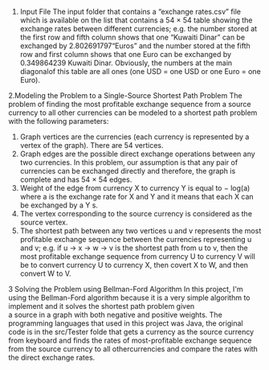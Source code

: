 1. Input File
The input folder that contains a “exchange rates.csv” file which is available on the list that contains a 54 × 54 table showing the exchange rates between 
different currencies; e.g. the number stored at the first row and fifth column shows that one “Kuwaiti Dinar” can be exchanged by 2.802691797“Euros” and 
the number stored at the fifth row and first column shows that one Euro can be exchanged by 0.349864239 Kuwaiti Dinar. Obviously, the numbers at the main 
diagonalof this table are all ones (one USD = one USD or one Euro = one Euro).

2.Modeling the Problem to a Single-Source Shortest Path Problem
The problem of finding the most profitable exchange sequence from a source currency to all other currencies can be modeled to a shortest path problem with 
the following parameters:
1) Graph vertices are the currencies (each currency is represented by a vertex of the graph). There are 54 vertices.
2) Graph edges are the possible direct exchange operations between any two currencies. In this problem, our assumption is that any pair of currencies 
can be exchanged directly and therefore, the graph is complete and has 54 × 54 edges.
3) Weight of the edge from currency X to currency Y is equal to − log(a) where a is the exchange rate for X and Y and it means that each X can be exchanged 
by a Y s.
4) The vertex corresponding to the source currency is considered as the source vertex.
5) The shortest path between any two vertices u and v represents the most profitable exchange sequence between the currencies representing u and v; 
e.g. if u → x → w → v is the shortest path from u to v, then the most profitable exchange sequence from currency U to currency V will be to convert 
currency U to currency X, then covert X to W, and then convert W to V.

3 Solving the Problem using Bellman-Ford Algorithm
In this project, I'm using the Bellman-Ford algorithm because it is a very simple algorithm to implement and it solves the shortest path problem given  
a source in a graph with both negative and positive weights. The programming languages that used in this project was Java, the original code is in the 
src/Tester folde that gets a currency as the source currency from keyboard and finds the rates of most-profitable exchange sequence from the source 
currency to all othercurrencies and compare the rates with the direct exchange rates.
